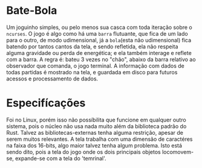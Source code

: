 # Bate-Bola
Um joguinho simples, ou pelo menos sua casca com toda iteração sobre o `ncurses`. O jogo é algo como há uma `barra` flutuante, que fica de um lado para o outro, de modo udimensional, já a `bola`(esta não udimensional) fica batendo por tantos cantos da tela, e sendo refletida, ela não respeita alguma gravidade ou perda de energética; e ela também interage e reflete com a barra. A regra é: bateu 3 vezes no "chão", abaixo da barra relativo ao observador que comanda, o jogo terminal. A informação com dados de todas partidas é mostrado na tela, e guardada em disco para futuros acessos e processamento de dados.

# Especifícações
Foi no Linux, porém isso não possíbilita que funcione em qualquer outro sistema, pois o núcleo não usa nada muito além da biblioteca padrão do Rust. Talvez as bibliotecas-externas tenha alguma restrição, apesar de serem muitos relevantes. A tela trabalha com uma dimensão de caractéres na faixa dos 16-bits, algo maior talvez tenha algum problema. Isto está sendo dito, pois a tela do jogo onde os dois principais objetos locomovem-se, expande-se com a tela do 'temrinal'.
